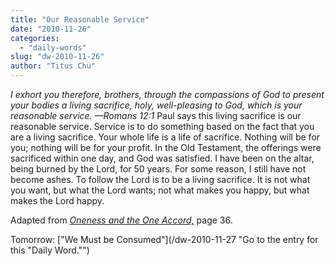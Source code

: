 ```yaml
---
title: "Our Reasonable Service"
date: "2010-11-26"
categories: 
  - "daily-words"
slug: "dw-2010-11-26"
author: "Titus Chu"
---
```


_I exhort you therefore, brothers, through the compassions of God to present your bodies a living sacrifice, holy, well-pleasing to God, which is your reasonable service. —Romans 12:1_ Paul says this living sacrifice is our reasonable service. Service is to do something based on the fact that you are a living sacrifice. Your whole life is a life of sacrifice. Nothing will be for you; nothing will be for your profit. In the Old Testament, the offerings were sacrificed within one day, and God was satisfied. I have been on the altar, being burned by the Lord, for 50 years. For some reason, I still have not become ashes. To follow the Lord is to be a living sacrifice. It is not what you want, but what the Lord wants; not what makes you happy, but what makes the Lord happy.

Adapted from _[Oneness and the One Accord,](/book-oneness "Go to the listing for this book.")_ page 36.

Tomorrow: ["We Must be Consumed"](/dw-2010-11-27 "Go to the entry for this "Daily Word."")
